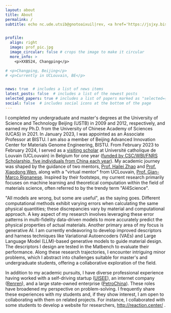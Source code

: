 ```yaml
---
layout: about
title: About
permalink: /
subtitle: echo nc.ude.utsib@gnotoaixuil|rev, <a href='https://jsjxy.bistu.edu.cn/'>School of Computer</a>, <a href='https://www.bistu.edu.cn/'>Beijing Information Science and Technology University</a>


profile:
  align: right
  image: prof_pic.jpg
  image_circular: false # crops the image to make it circular
  more_info: >
    <p>XXB524, Changping</p>

# <p>Changping, Beijing</p>
# <p>Currently in UCLouvain, BE</p>


news: true  # includes a list of news items
latest_posts: false  # includes a list of the newest posts
selected_papers: true # includes a list of papers marked as "selected={true}"
social: false  # includes social icons at the bottom of the page
---
```


I completed my undergraduate and master's degrees at the University of Science and Technology Beijing (USTB) in 2009 and 2012, respectively, and earned my Ph.D. from the University of Chinese Academy of Sciences (UCAS) in 2021. In January 2023, I was appointed as an Associate Professor at BISTU. I am also a member of Beijing Advanced Innovation Center for Materials Genome Engineering, BISTU. From February 2023 to February 2024, I served as a <a href='https://liuxiaotong15.github.io/assets/pdf/csc_cert'>visiting scholar</a> at Université catholique de Louvain (UCLouvain) in Belgium for one year (<a href='https://liuxiaotong15.github.io/assets/pdf/csc_intro.pdf'>funded by CSC/WBI/FNRS Scholarship, five individuals from China each year</a>). My academic journey was shaped by the guidance of two mentors, <a href='https://scholar.google.com/citations?user=gg8veA8AAAAJ&hl=zh-CN'>Prof. Hailei Zhao</a> and <a href='https://people.ucas.ac.cn/~0035646'>Prof. Xiaodong Wen</a>, along with a "virtual mentor" from UCLouvain, <a href='https://perso.uclouvain.be/gian-marco.rignanese/index.html'>Prof. Gian-Marco Rignanese</a>. Inspired by their footsteps, my current research primarily focuses on machine learning and theoretical computation within the field of materials science, often referred to by the trendy term "AI4Science".

"All models are wrong, but some are useful", as the saying goes. Different computational methods exhibit varying errors when calculating the same physical quantities; these discrepancies vary by material and computational approach. A key aspect of my research involves leveraging these error patterns in multi-fidelity data-driven models to more accurately predict the physical properties of actual materials. Another primary area of my focus is generative AI. I am currently endeavoring to develop improved descriptors and harness techniques like Variational Autoencoders (VAEs) and Large Language Model (LLM)-based generative models to guide material design. The descriptors I design are tested in the Matbench to evaluate their performance. Along these research trajectories, I encounter intriguing minor problems, which I abstract into challenges suitable for master's and undergraduate students, offering a collaborative exploration of the field.

In addition to my academic pursuits, I have diverse professional experience having worked with a self-driving startup (<a href='https://www.uisee.com/'>UISEE</a>), an internet company (<a href='https://www.renren.com/'>Renren</a>), and a large state-owned enterprise (<a href='http://www.petrochina.com.cn/'>PetroChina</a>). These roles have broadened my perspective on problem-solving. I frequently share these experiences with my students and, if they show interest, I am open to collaborating with them on related projects. For instance, I collaborated with some students to develop a website for researchers, <a href='http://reaction.center'> http://reaction.center/ </a>.

<!--
Write your biography here. Tell the world about yourself. Link to your favorite [subreddit](http://reddit.com). You can put a picture in, too. The code is already in, just name your picture `prof_pic.jpg` and put it in the `img/` folder.

Put your address / P.O. box / other info right below your picture. You can also disable any of these elements by editing `profile` property of the YAML header of your `_pages/about.md`. Edit `_bibliography/papers.bib` and Jekyll will render your [publications page](/al-folio/publications/) automatically.

Link to your social media connections, too. This theme is set up to use [Font Awesome icons](http://fortawesome.github.io/Font-Awesome/) and [Academicons](https://jpswalsh.github.io/academicons/), like the ones below. Add your Facebook, Twitter, LinkedIn, Google Scholar, or just disable all of them.
-->